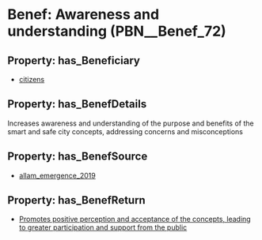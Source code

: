 # Benef: __Awareness and understanding__ (PBN__Benef_72)

## Property: has_Beneficiary

* [citizens](../Stakeholder/PBN__Stakeholder_54)

## Property: has_BenefDetails

Increases awareness and understanding of the purpose and benefits of the smart and safe city concepts, addressing concerns and misconceptions

## Property: has_BenefSource

* [allam_emergence_2019](../Article/PBN__Article_15)

## Property: has_BenefReturn

* [Promotes positive perception and acceptance of the concepts, leading to greater participation and support from the public](../BenefReturn/PBN__BenefReturn_73)

